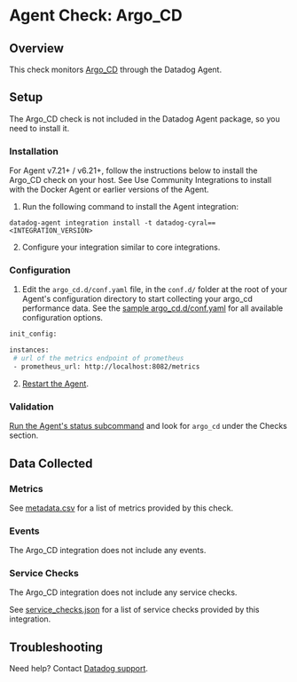 # Agent Check: Argo_CD

## Overview

This check monitors [Argo_CD][1] through the Datadog Agent.

## Setup

The Argo_CD check is not included in the Datadog Agent package, so you need to install it.
### Installation

For Agent v7.21+ / v6.21+, follow the instructions below to install the Argo_CD check on your host. See Use Community Integrations to install with the Docker Agent or earlier versions of the Agent.


1. Run the following command to install the Agent integration:

```
datadog-agent integration install -t datadog-cyral==<INTEGRATION_VERSION>
```

2. Configure your integration similar to core integrations.


### Configuration

1. Edit the `argo_cd.d/conf.yaml` file, in the `conf.d/` folder at the root of your Agent's configuration directory to start collecting your argo_cd performance data. See the [sample argo_cd.d/conf.yaml][3] for all available configuration options.

```bash
init_config:

instances:
 # url of the metrics endpoint of prometheus
 - prometheus_url: http://localhost:8082/metrics
```

2. [Restart the Agent][4].

### Validation

[Run the Agent's status subcommand][5] and look for `argo_cd` under the Checks section.

## Data Collected

### Metrics

See [metadata.csv][6] for a list of metrics provided by this check.

### Events

The Argo_CD integration does not include any events.

### Service Checks

The Argo_CD integration does not include any service checks.

See [service_checks.json][7] for a list of service checks provided by this integration.

## Troubleshooting

Need help? Contact [Datadog support][8].


[1]: **LINK_TO_INTEGRATION_SITE**
[2]: https://docs.datadoghq.com/agent/kubernetes/integrations/
[3]: https://github.com/DataDog/integrations-extras/blob/master/argo_cd/datadog_checks/argo_cd/data/conf.yaml.example
[4]: https://docs.datadoghq.com/agent/guide/agent-commands/#start-stop-and-restart-the-agent
[5]: https://docs.datadoghq.com/agent/guide/agent-commands/#agent-status-and-information
[6]: https://github.com/DataDog/integrations-extras/blob/master/argo_cd/metadata.csv
[7]: https://github.com/DataDog/integrations-core/blob/master/argo_cd/assets/service_checks.json
[8]: https://docs.datadoghq.com/help/
